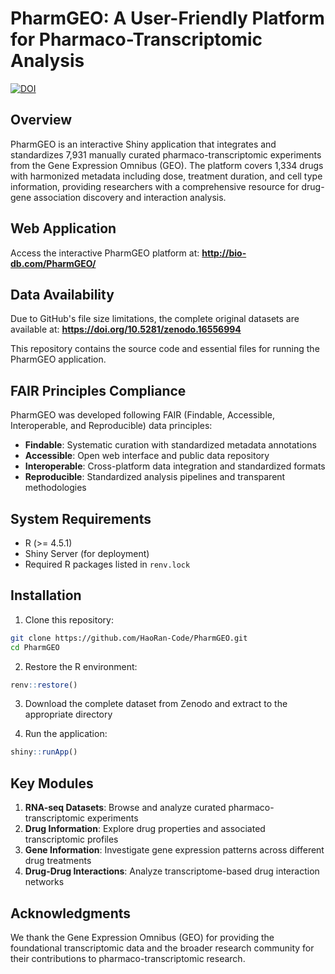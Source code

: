# PharmGEO: A User-Friendly Platform for Pharmaco-Transcriptomic Analysis

[![DOI](https://zenodo.org/badge/DOI/10.5281/zenodo.16556994.svg)](https://doi.org/10.5281/zenodo.16556994)

## Overview

PharmGEO is an interactive Shiny application that integrates and standardizes 7,931 manually curated pharmaco-transcriptomic experiments from the Gene Expression Omnibus (GEO). The platform covers 1,334 drugs with harmonized metadata including dose, treatment duration, and cell type information, providing researchers with a comprehensive resource for drug-gene association discovery and interaction analysis.

## Web Application

Access the interactive PharmGEO platform at: **http://bio-db.com/PharmGEO/**

## Data Availability

Due to GitHub's file size limitations, the complete original datasets are available at:
**https://doi.org/10.5281/zenodo.16556994**

This repository contains the source code and essential files for running the PharmGEO application.

## FAIR Principles Compliance

PharmGEO was developed following FAIR (Findable, Accessible, Interoperable, and Reproducible) data principles:
- **Findable**: Systematic curation with standardized metadata annotations
- **Accessible**: Open web interface and public data repository
- **Interoperable**: Cross-platform data integration and standardized formats
- **Reproducible**: Standardized analysis pipelines and transparent methodologies

## System Requirements

- R (>= 4.5.1)
- Shiny Server (for deployment)
- Required R packages listed in `renv.lock`

## Installation

1. Clone this repository:
```bash
git clone https://github.com/HaoRan-Code/PharmGEO.git
cd PharmGEO
```

2. Restore the R environment:
```r
renv::restore()
```

3. Download the complete dataset from Zenodo and extract to the appropriate directory

4. Run the application:
```r
shiny::runApp()
```

## Key Modules

1. **RNA-seq Datasets**: Browse and analyze curated pharmaco-transcriptomic experiments
2. **Drug Information**: Explore drug properties and associated transcriptomic profiles
3. **Gene Information**: Investigate gene expression patterns across different drug treatments
4. **Drug-Drug Interactions**: Analyze transcriptome-based drug interaction networks

## Acknowledgments

We thank the Gene Expression Omnibus (GEO) for providing the foundational transcriptomic data and the broader research community for their contributions to pharmaco-transcriptomic research.